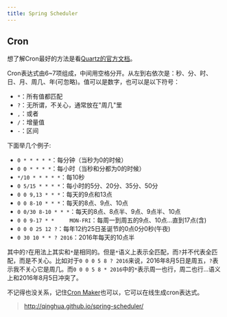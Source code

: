 ```yaml
---
title: Spring Scheduler
---
```


## Cron

想了解Cron最好的方法是看[Quartz的官方文档](http://www.quartz-scheduler.org/documentation/quartz-2.2.x/tutorials/crontrigger)。

Cron表达式由6~7项组成，中间用空格分开。从左到右依次是：秒、分、时、日、月、周几、年(可忽略)。值可以是数字，也可以是以下符号：

- `*`：所有值都匹配
- `?`：无所谓，不关心，通常放在"周几"里
- `,`：或者
- `/`：增量值
- `-`：区间

下面举几个例子:

- `0 * * * * *`：每分钟（当秒为0的时候）
- `0 0 * * * *`：每小时（当秒和分都为0的时候）
- `*/10 * * * * *`：每10秒
- `0 5/15 * * * *`：每小时的5分、20分、35分、50分
- `0 0 9,13 * * *`：每天的9点和13点
- `0 0 8-10 * * *`：每天的8点、9点、10点
- `0 0/30 8-10 * * *`：每天的8点、8点半、9点、9点半、10点
- `0 0 9-17 * * 	MON-FRI`：每周一到周五的9点、10点...直到17点(含)
- `0 0 0 25 12 ?`：每年12约25日圣诞节的0点0分0秒(午夜)
- `0 30 10 * * ? 2016`：2016年每天的10点半

其中的`?`在用法上其实和`*`是相同的。但是`*`语义上表示全匹配，而`?`并不代表全匹配，而是不关心。比如对于`0 0 0 5 8 ? 2016`来说，2016年8月5日是周五，`?`表示我不关心它是周几。而`0 0 0 5 8 * 2016`中的`*`表示周一也行，周二也行...语义上和2016年8月5日冲突了。

不记得也没关系，记住[Cron Maker](http://www.cronmaker.com/)也可以，它可以在线生成cron表达式。

> http://qinghua.github.io/spring-scheduler/